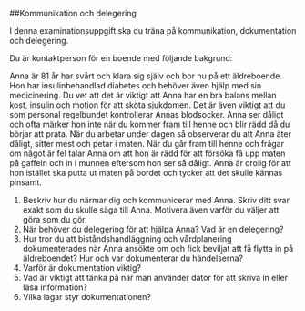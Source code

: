##Kommunikation och delegering

I denna examinationsuppgift ska du träna på kommunikation, dokumentation och delegering.

Du är kontaktperson för en boende med följande bakgrund:

Anna är 81 år har svårt och klara sig själv och bor nu på ett äldreboende. Hon har insulinbehandlad diabetes och behöver även hjälp med sin medicinering. Du vet att det är viktigt att Anna har en bra balans mellan kost, insulin och motion för att sköta sjukdomen. Det är även viktigt att du som personal regelbundet kontrollerar Annas blodsocker. Anna ser dåligt och ofta märker hon inte när du kommer fram till henne och blir rädd då du börjar att prata. När du arbetar under dagen så observerar du att Anna äter dåligt, sitter mest och petar i maten. När du går fram till henne och frågar om något är fel talar Anna om att hon är rädd för att försöka få upp maten på gaffeln och in i munnen eftersom hon ser så dåligt. Anna är orolig för att hon istället ska putta ut maten på bordet och tycker att det skulle kännas pinsamt.

1. Beskriv hur du närmar dig och kommunicerar med Anna. Skriv ditt svar exakt som du skulle säga till Anna. Motivera även varför du väljer att göra som du gör.​
2. När behöver du delegering för att hjälpa Anna? Vad är en delegering?
3. Hur tror du att biståndshandläggning och vårdplanering dokumenterades när Anna ansökte om och fick beviljat att få flytta in på äldreboendet? Hur  och var dokumenterar du händelserna?
4. Varför är dokumentation viktig?
5. Vad är viktigt att tänka på när man använder dator för att skriva in eller läsa information?
6. Vilka lagar styr dokumentationen?
